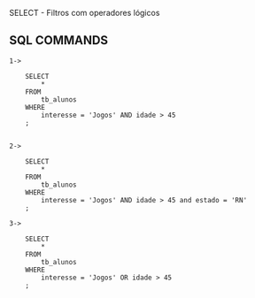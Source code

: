SELECT - Filtros com operadores lógicos


## SQL COMMANDS

    1->

        SELECT
            *
        FROM
            tb_alunos
        WHERE
            interesse = 'Jogos' AND idade > 45
        ;


    2->

        SELECT
            *
        FROM
            tb_alunos
        WHERE
            interesse = 'Jogos' AND idade > 45 and estado = 'RN'
        ;

    3->

        SELECT
	        *
        FROM
            tb_alunos
        WHERE
            interesse = 'Jogos' OR idade > 45
        ;